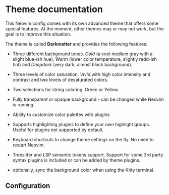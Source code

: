 # Theme documentation

This Neovim config comes with its own advanced theme that offers some special features. At the moment, 
other themes may or may not work, but the goal is to improve this situation.

The theme is called **Darkmatter** and provides the following features:

* Three different background tones. *Cold* (a cool medium gray with a slight blue-ish hue), *Warm* (lower 
  color temperature, slightly redd-ish tint) and *Deepdark* (very dark, almost black background)..

* Three levels of color saturation. *Vivid* with high color intensity and contrast and two levels of 
  desaturated colors.

* Two selections for string coloring. Green or Yellow.

* Fully transparent or opaque background - can be changed while Neovim is running.

* Ability to customize color palettes with plugins

* Supports highlighting plugins to define your own highlight groups. Useful for plugins not supported by 
  default.

* Keyboard shortcuts to change theme settings on the fly. No need to restart Neovim.

* Treesitter and LSP semantic tokens support. Support for some 3rd party syntax plugins is included or 
  can be added by theme plugins.

* optionally, sync the background color when using the Kitty terminal.

## Configuration



